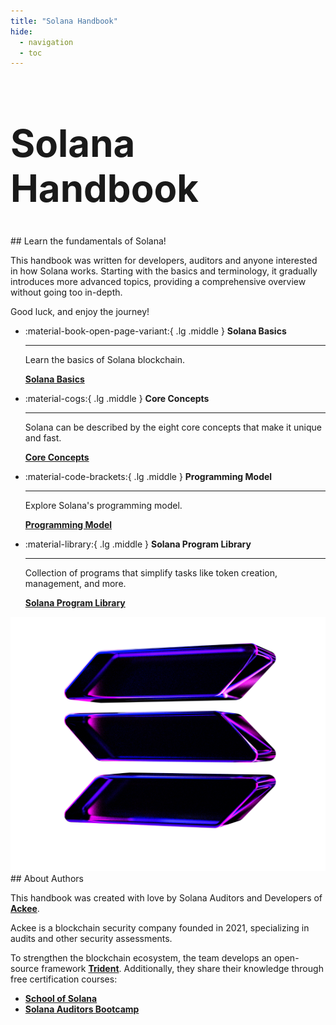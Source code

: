 ```yaml
---
title: "Solana Handbook"
hide:
  - navigation
  - toc
---
```



<h1 style="font-size: 60px;">Solana Handbook</h1>

<div markdown class="text-box">
## Learn the fundamentals of Solana!

This handbook was written for developers, auditors and anyone interested in how Solana works. Starting with the basics and terminology, it gradually introduces more advanced topics, providing a comprehensive overview without going too in-depth.

Good luck, and enjoy the journey!
</div >

<div class="grid-container" markdown>
<div class="grid cards" markdown>

-   :material-book-open-page-variant:{ .lg .middle } __Solana Basics__

    ---

    Learn the basics of Solana blockchain.

    [__Solana Basics__](./chapter1/index.md)

-   :material-cogs:{ .lg .middle } __Core Concepts__

    ---

    Solana can be described by the eight core concepts that make it unique and fast.

    [__Core Concepts__](./chapter2/index.md)

-   :material-code-brackets:{ .lg .middle } __Programming Model__

    ---

    Explore Solana's programming model.

    [__Programming Model__](./chapter3/index.md)

-   :material-library:{ .lg .middle } __Solana Program Library__

    ---

    Collection of programs that simplify tasks like token creation, management, and more.

    [__Solana Program Library__](./chapter4/index.md)

</div>

<div class="vertical-align-right">
    <img src="./images/solana-glass-dark-3.png" alt="Solana">
</div>
</div>

<div markdown class="text-box">
## About Authors

This handbook was created with love by Solana Auditors and Developers of [__Ackee__](https://ackee.xyz/).

Ackee is a blockchain security company founded in 2021, specializing in audits and other security assessments.

To strengthen the blockchain ecosystem, the team develops an open-source framework [__Trident__](https://ackee.xyz/trident/docs/latest/). Additionally, they share their knowledge through free certification courses:

- [__School of Solana__](https://ackee.xyz/school-of-solana)
- [__Solana Auditors Bootcamp__](https://ackee.xyz/solana-auditors-bootcamp)
</div >
